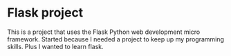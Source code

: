 # Flask project

This is a project that uses the Flask Python web development micro framework. Started because I needed a project to keep up my programming skills. 
Plus I wanted to learn flask.